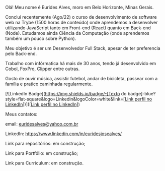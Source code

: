Olá! 
Meu nome é Eurides Alves, moro em Belo Horizonte, Minas Gerais.

Concluí recentemente (Ago/22) o curso de desenvolvimento de software web na Trybe (1500 horas de conteúdo) onde aprendemos a desenvolver utilizando JavaScript tanto em Front-end (React) quanto em Back-end (Node). Estudamos ainda Ciência da Computação (onde aprendemos também um pouco sobre Python).

Meu objetivo é ser um Desenvolvedor Full Stack, apesar de ter preferencia pelo Back-end.

Trabalho com infórmatica há mais de 30 anos, tendo já desenvolvido em Cobol, FoxPro, Clipper entre outras.

Gosto de ouvir música, assistir futebol, andar de bicicleta, passear com a família e pratico caminhada regularmente.

[![LinkedIn Badge](https://img.shields.io/badge/-[Texto do badge]-blue?style=flat-square&logo=Linkedin&logoColor=white&link=[[Link perfil no LinkedIn](https://www.linkedin.com/in/euridesjosealves/)])]([[Link perfil no LinkedIn](https://www.linkedin.com/in/euridesjosealves/)])

Meus contatos:

email: euridesalves@yahoo.com.br

LinkedIn: https://www.linkedin.com/in/euridesjosealves/

Link para repositórios: em construção;

Link para Portfólio: em construção;

Link para Curriculum: em construção.

